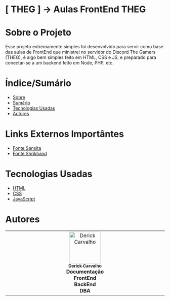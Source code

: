 # [ THEG ] -> Aulas FrontEnd THEG

# Sobre o Projeto

Esse projeto extremamente simples foi desenvolvido para servir como base das aulas de FrontEnd que ministrei no
servidor do Discord The Gamers (THEG), é algo bem simples feito em HTML, CSS e JS, e preparado para conectar-se
a um backend feito em Node, PHP, etc.

# Índice/Sumário

* [Sobre](#sobre-o-projeto)
* [Sumário](#índice/sumário)
* [Tecnologias Usadas](#tecnologias-usadas)
* [Autores](#autores)

# Links Externos Importântes

- [Fonte Sansita](https://fonts.google.com/specimen/Sansita/tester?preview.text=Whereas%20recoxcvgnition%20of%20the%20inherent%20dignity)
- [Fonte Shrikhand](https://fonts.google.com/specimen/Shrikhand?preview.text=Whereas%20recoxcvgnition%20of%20the%20inherent%20dignity&query=Shrikhand)

# Tecnologias Usadas

- [HTML](https://developer.mozilla.org/en-US/docs/Web/HTML)
- [CSS](https://developer.mozilla.org/pt-BR/docs/Web/CSS)
- [JavaScript](https://developer.mozilla.org/en-US/docs/Web/JavaScript)

# Autores

<!-- ALL-CONTRIBUTORS-LIST:START - Do not remove or modify this section -->
<!-- prettier-ignore-start -->
<!-- markdownlint-disable -->
<table>
  <tbody>
    <tr> 
      <td align="center" valign="top" width="14.28%"><a href="https://github.com/DerickCarvalho"><img src="https://avatars.githubusercontent.com/u/87207601?v=4" width="100px;" alt="Derick Carvalho"/><br /><sub>  <b>Derick Carvalho</b></sub></a><br /><b>Documentação</br>FrontEnd</br>BackEnd</br>DBA</b></sub></td>
    </tr>    
  </tbody>
</table>
